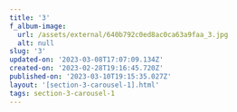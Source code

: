 ```yaml
---
title: '3'
f_album-image:
  url: /assets/external/640b792c0ed8ac0ca63a9faa_3.jpg
  alt: null
slug: '3'
updated-on: '2023-03-08T17:07:09.134Z'
created-on: '2023-02-28T19:16:45.720Z'
published-on: '2023-03-10T19:15:35.027Z'
layout: '[section-3-carousel-1].html'
tags: section-3-carousel-1
---
```



